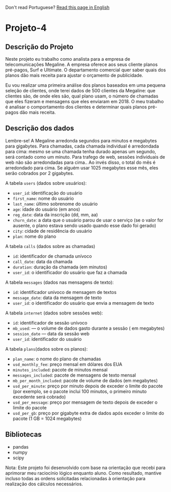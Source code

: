 Don't read Portuguese? [Read this page in English](https://github.com/JulioLima97/Projeto-4/blob/main/README-en.md)
# Projeto-4

## Descrição do Projeto
Neste projeto eu trabalho como analista para a empresa de telecomunicações Megaline. A empresa oferece aos seus cliente planos pré-pagos, Surf e Ultimate. O departamento comercial quer saber quais dos planos dão mais receita para ajustar o orçamento de publicidade.

Eu vou realizar uma primeira análise dos planos baseados em uma pequena seleção de clientes, onde terei dados de 500 clientes da Megaline: que clientes são, de onde eles são, qual plano usam, o número de chamadas que eles fizeram e mensagens que eles enviaram em 2018. O meu trabalho é analisar o comportamento dos clientes e determinar quais planos pré-pagos dão mais receita.

## Descrição dos dados

Lembre-se! A Megaline arredonda segundos para minutos e megabytes para gigabytes. Para chamadas, cada chamada individual é arredondada para cima: mesmo se uma chamada tenha durado apenas um segundo, será contado como um minuto. Para trafego de web, sessões individuais de web não são arredondadas para cima.. Ao invés disso, o total do mês é arredondado para cima. Se alguém usar 1025 megabytes esse mês, eles serão cobrados por 2 gigabytes.

A tabela `users` (dados sobre usuários):
- `user_id`: identificação do usuário
- `first_name`: nome do usuário
- `last_name`: último sobrenome do usuário
- `age`: idade do usuário (em anos)
- `reg_date`: data da inscrição (dd, mm, aa)
- `churn_date`: a data que o usuário parou de usar o serviço (se o valor for ausente, o plano estava sendo usado quando esse dado foi gerado)
- `city`: cidade de residência do usuário
- `plan`: nome do plano
  
A tabela `calls` (dados sobre as chamadas)  
- `id`: identificador de chamada unívoco
- `call_date`: data da chamada
- `duration`: duração da chamada (em minutos)
- `user_id`: o identificador do usuário que faz a chamada  
  
A tabela `messages` (dados nas mensagens de texto):
- `id`: identificador unívoco de mensagem de textos
- `message_date`: data da mensagem de texto
- `user_id`: o identificador do usuário que envia a mensagem de texto  

A tabela `internet` (dados sobre sessões web):
- `id`: identificador de sessão unívoco
- `mb_used`: — o volume de dados gasto durante a sessão ( em megabytes)
- `session_date` — data da sessão web
- `user_id`: identificador do usuário  
  
A tabela `plans`(dados sobre os planos):
- `plan_name`: o nome do plano de chamadas
- `usd_monthly_fee`: preço mensal em dólares dos EUA
- `minutes_included`: pacote de minutos mensal
- `messages_included`: pacote de mensagens de texto mensal
- `mb_per_month_included`: pacote de volume de dados (em megabytes)
- `usd_per_minute`: preço por minuto depois de exceder o limite do pacote (por exemplo, se o pacote inclui 100 minutos, o primeiro minuto excedente será cobrado)
- `usd_per_message`: preço por mensagem de texto depois de exceder o limite do pacote
- `usd_per_gb`: preço por gigabyte extra de dados após exceder o limite do pacote (1 GB = 1024 megabytes)
  
## Bibliotecas
- pandas
- numpy
- scipy

Nota: Este projeto foi desenvolvido com base na orientação que recebi para aprimorar meu raciocínio lógico enquanto aluno. Como resultado, mantive incluso todas as ordens solicitadas relacionadas à orientação para realização dos cálculos necessários.
